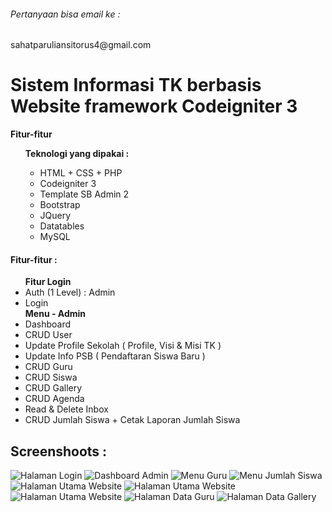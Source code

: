 <body>
<div>
    <h6>Pertanyaan bisa email ke :</h6>
     <p>sahatparuliansitorus4@gmail.com</p>
</div>
<h1> Sistem Informasi TK berbasis Website framework Codeigniter 3 </h1>
    <strong>Fitur-fitur</strong>
    <ol>
      <strong>Teknologi yang dipakai :</strong>
        <ul>
            <li>HTML + CSS + PHP</li>
            <li>Codeigniter 3</li>
            <li>Template SB Admin 2</li>
            <li>Bootstrap</li> 
            <li>JQuery</li>
            <li>Datatables</li>
            <li>MySQL</li> 
        </ul>
    </ol>
  <h4>Fitur-fitur :</h4>
    <ul>
        <strong>Fitur Login</strong>
        <li>Auth (1 Level) : Admin</li>
        <li>Login</li>
        <strong>Menu - Admin</strong>
        <li>Dashboard</li>
        <li>CRUD User</li>
        <li>Update Profile Sekolah ( Profile, Visi & Misi TK )</li>
        <li>Update Info PSB ( Pendaftaran Siswa Baru )</li>
        <li>CRUD Guru</li>
        <li>CRUD Siswa</li>
        <li>CRUD Gallery</li>
        <li>CRUD Agenda</li>
        <li>Read & Delete Inbox</li>
        <li>CRUD Jumlah Siswa + Cetak Laporan Jumlah Siswa</li>
    </ul>
    <h2>Screenshoots :</h2>
        <img src="assets/images/screenshoots/1.PNG" alt="Halaman Login">
        <img src="assets/images/screenshoots/2.PNG" alt="Dashboard Admin">
        <img src="assets/images/screenshoots/3.PNG" alt="Menu Guru">
        <img src="assets/images/screenshoots/4.PNG" alt="Menu Jumlah Siswa">
        <img src="assets/images/screenshoots/5.PNG" alt="Halaman Utama Website">
        <img src="assets/images/screenshoots/6.PNG" alt="Halaman Utama Website">
        <img src="assets/images/screenshoots/7.PNG" alt="Halaman Utama Website">
        <img src="assets/images/screenshoots/8.PNG" alt="Halaman Data Guru">
        <img src="assets/images/screenshoots/9.PNG" alt="Halaman Data Gallery">
</body>
